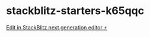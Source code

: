# stackblitz-starters-k65qqc

[Edit in StackBlitz next generation editor ⚡️](https://stackblitz.com/~/github.com/Martialcart/stackblitz-starters-k65qqc)